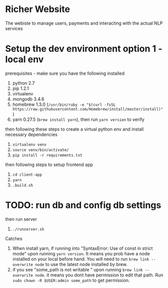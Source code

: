 # Richer Website
The webiste to manage users, payments and interacting with the actual NLP services

# Setup the dev environment option 1 - local env
prerequisites - make sure you have the following installed
1. python 2.7
2. pip 1.2.1
3. virtualenv
4. mongodb 3.4.6
5. homebrew 1.3.0 (`/usr/bin/ruby -e "$(curl -fsSL https://raw.githubusercontent.com/Homebrew/install/master/install)"`)
6. yarn 0.27.5 (`brew install yarn`), then run `yarn version` to verify

then following these steps to create a virtual python env and install necessary dependencies
1. `virtualenv venv`
2. `source venv/bin/activate/`
3. `pip install -r requirements.txt`


then following steps to setup frontend app
1. `cd client-app`
2. `yarn`
3. `.build.sh`

# TODO: run db and config db settings

then run server
1. `./runserver.sh`

Catches
1. When install yarn, if running into "SyntaxError: Use of const in strict mode" upon running `yarn version`. It means you prob have a node installed on your local before hand. You will need to run `brew link --overwrite node` to use the latest node installed by brew.
2. if you see "some_path is not writable " upon running `brew link --overwrite node`. it means you dont have permission to edit that path. Run `sudo chown -R $USER:admin some_path` to get permission.
